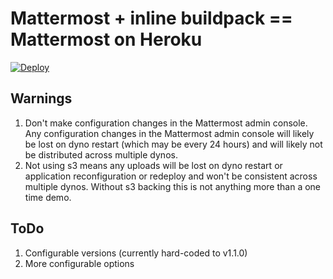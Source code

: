 # Mattermost + inline buildpack == Mattermost on Heroku

[![Deploy](https://www.herokucdn.com/deploy/button.svg)](https://heroku.com/deploy)

## Warnings

1. Don't make configuration changes in the Mattermost admin console.
   Any configuration changes in the Mattermost admin console will likely be lost on dyno restart (which may be every 24 hours) and will likely not be distributed across multiple dynos.
2. Not using s3 means any uploads will be lost on dyno restart or application reconfiguration or redeploy and won't be consistent across multiple dynos.
   Without s3 backing this is not anything more than a one time demo.

## ToDo

1. Configurable versions (currently hard-coded to v1.1.0)
2. More configurable options
